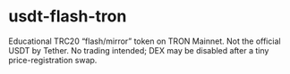 # usdt-flash-tron
Educational TRC20 “flash/mirror” token on TRON Mainnet. Not the official USDT by Tether. No trading intended; DEX may be disabled after a tiny price-registration swap.
